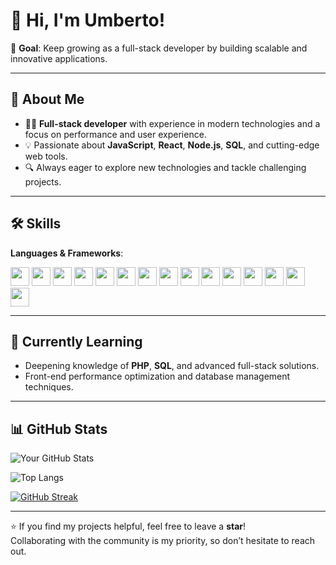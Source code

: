 # 👋 Hi, I'm Umberto!

🎯 **Goal**: Keep growing as a full-stack developer by building scalable and innovative applications.

---

## 🚀 About Me
- 👨‍💻 **Full-stack developer** with experience in modern technologies and a focus on performance and user experience.
- 💡 Passionate about **JavaScript**, **React**, **Node.js**, **SQL**, and cutting-edge web tools.
- 🔍 Always eager to explore new technologies and tackle challenging projects.

---

## 🛠️ Skills
**Languages & Frameworks**:
<div>
  <img src="https://img.shields.io/badge/HTML5-%23E34F26.svg?style=flat&logo=html5&logoColor=white" height="30"/>
  <img src="https://img.shields.io/badge/CSS3-%231572B6.svg?style=flat&logo=css3&logoColor=white" height="30"/>
  <img src="https://img.shields.io/badge/JavaScript-%23F7DF1E.svg?style=flat&logo=javascript&logoColor=black" height="30"/>
  <img src="https://img.shields.io/badge/TypeScript-%23007ACC.svg?style=flat&logo=typescript&logoColor=white" height="30"/>
  <img src="https://img.shields.io/badge/React-%2320232a.svg?style=flat&logo=react&logoColor=%2361DAFB" height="30"/>
  <img src="https://img.shields.io/badge/Node.js-%23339933.svg?style=flat&logo=node.js&logoColor=white" height="30"/>
  <img src="https://img.shields.io/badge/Next.js-%23000000.svg?style=flat&logo=next.js&logoColor=white" height="30"/>
  <img src="https://img.shields.io/badge/Redux-%23593d88.svg?style=flat&logo=redux&logoColor=white" height="30"/>
  <img src="https://img.shields.io/badge/TailwindCSS-%2338B2AC.svg?style=flat&logo=tailwindcss&logoColor=white" height="30"/>
  <img src="https://img.shields.io/badge/Sass-%23CC6699.svg?style=flat&logo=sass&logoColor=white" height="30"/>
  <img src="https://img.shields.io/badge/MongoDB-%2347A248.svg?style=flat&logo=mongodb&logoColor=white" height="30"/>
  <img src="https://img.shields.io/badge/MySQL-%234479A1.svg?style=flat&logo=mysql&logoColor=white" height="30"/>
  <img src="https://img.shields.io/badge/Supabase-%234A61B0.svg?style=flat&logo=supabase&logoColor=white" height="30"/>
  <img src="https://img.shields.io/badge/PHP-%238777BB.svg?style=flat&logo=php&logoColor=white" height="30"/>
  <img src="https://img.shields.io/badge/Java-%23007396.svg?style=flat&logo=java&logoColor=white" height="30"/>
</div>

---

## 🌱 Currently Learning
- Deepening knowledge of **PHP**, **SQL**, and advanced full-stack solutions.
- Front-end performance optimization and database management techniques.

---

## 📊 GitHub Stats

![Your GitHub Stats](https://github-readme-stats.vercel.app/api?username=novellis98&show_icons=true&theme=radical)

![Top Langs](https://github-readme-stats.vercel.app/api/top-langs/?username=novellis98&layout=compact&theme=radical)

[![GitHub Streak](https://github-readme-streak-stats.herokuapp.com/?user=novellis98&theme=radical)](https://git.io/streak-stats)

---

⭐ If you find my projects helpful, feel free to leave a **star**!  
Collaborating with the community is my priority, so don’t hesitate to reach out.
